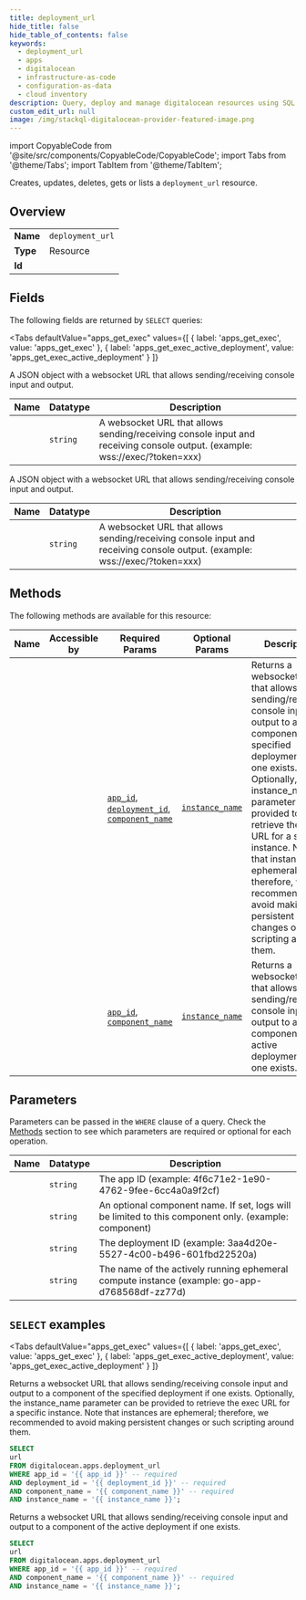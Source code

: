 ```yaml
--- 
title: deployment_url
hide_title: false
hide_table_of_contents: false
keywords:
  - deployment_url
  - apps
  - digitalocean
  - infrastructure-as-code
  - configuration-as-data
  - cloud inventory
description: Query, deploy and manage digitalocean resources using SQL
custom_edit_url: null
image: /img/stackql-digitalocean-provider-featured-image.png
---
```


import CopyableCode from '@site/src/components/CopyableCode/CopyableCode';
import Tabs from '@theme/Tabs';
import TabItem from '@theme/TabItem';

Creates, updates, deletes, gets or lists a <code>deployment_url</code> resource.

## Overview
<table><tbody>
<tr><td><b>Name</b></td><td><code>deployment_url</code></td></tr>
<tr><td><b>Type</b></td><td>Resource</td></tr>
<tr><td><b>Id</b></td><td><CopyableCode code="digitalocean.apps.deployment_url" /></td></tr>
</tbody></table>

## Fields

The following fields are returned by `SELECT` queries:

<Tabs
    defaultValue="apps_get_exec"
    values={[
        { label: 'apps_get_exec', value: 'apps_get_exec' },
        { label: 'apps_get_exec_active_deployment', value: 'apps_get_exec_active_deployment' }
    ]}
>
<TabItem value="apps_get_exec">

A JSON object with a websocket URL that allows sending/receiving console input and output.

<table>
<thead>
    <tr>
    <th>Name</th>
    <th>Datatype</th>
    <th>Description</th>
    </tr>
</thead>
<tbody>
<tr>
    <td><CopyableCode code="url" /></td>
    <td><code>string</code></td>
    <td>A websocket URL that allows sending/receiving console input and receiving console output. (example: wss://exec/?token=xxx)</td>
</tr>
</tbody>
</table>
</TabItem>
<TabItem value="apps_get_exec_active_deployment">

A JSON object with a websocket URL that allows sending/receiving console input and output.

<table>
<thead>
    <tr>
    <th>Name</th>
    <th>Datatype</th>
    <th>Description</th>
    </tr>
</thead>
<tbody>
<tr>
    <td><CopyableCode code="url" /></td>
    <td><code>string</code></td>
    <td>A websocket URL that allows sending/receiving console input and receiving console output. (example: wss://exec/?token=xxx)</td>
</tr>
</tbody>
</table>
</TabItem>
</Tabs>

## Methods

The following methods are available for this resource:

<table>
<thead>
    <tr>
    <th>Name</th>
    <th>Accessible by</th>
    <th>Required Params</th>
    <th>Optional Params</th>
    <th>Description</th>
    </tr>
</thead>
<tbody>
<tr>
    <td><a href="#apps_get_exec"><CopyableCode code="apps_get_exec" /></a></td>
    <td><CopyableCode code="select" /></td>
    <td><a href="#parameter-app_id"><code>app_id</code></a>, <a href="#parameter-deployment_id"><code>deployment_id</code></a>, <a href="#parameter-component_name"><code>component_name</code></a></td>
    <td><a href="#parameter-instance_name"><code>instance_name</code></a></td>
    <td>Returns a websocket URL that allows sending/receiving console input and output to a component of the specified deployment if one exists. Optionally, the instance_name parameter can be provided to retrieve the exec URL for a specific instance. Note that instances are ephemeral; therefore, we recommended to avoid making persistent changes or such scripting around them.</td>
</tr>
<tr>
    <td><a href="#apps_get_exec_active_deployment"><CopyableCode code="apps_get_exec_active_deployment" /></a></td>
    <td><CopyableCode code="select" /></td>
    <td><a href="#parameter-app_id"><code>app_id</code></a>, <a href="#parameter-component_name"><code>component_name</code></a></td>
    <td><a href="#parameter-instance_name"><code>instance_name</code></a></td>
    <td>Returns a websocket URL that allows sending/receiving console input and output to a component of the active deployment if one exists.</td>
</tr>
</tbody>
</table>

## Parameters

Parameters can be passed in the `WHERE` clause of a query. Check the [Methods](#methods) section to see which parameters are required or optional for each operation.

<table>
<thead>
    <tr>
    <th>Name</th>
    <th>Datatype</th>
    <th>Description</th>
    </tr>
</thead>
<tbody>
<tr id="parameter-app_id">
    <td><CopyableCode code="app_id" /></td>
    <td><code>string</code></td>
    <td>The app ID (example: 4f6c71e2-1e90-4762-9fee-6cc4a0a9f2cf)</td>
</tr>
<tr id="parameter-component_name">
    <td><CopyableCode code="component_name" /></td>
    <td><code>string</code></td>
    <td>An optional component name. If set, logs will be limited to this component only. (example: component)</td>
</tr>
<tr id="parameter-deployment_id">
    <td><CopyableCode code="deployment_id" /></td>
    <td><code>string</code></td>
    <td>The deployment ID (example: 3aa4d20e-5527-4c00-b496-601fbd22520a)</td>
</tr>
<tr id="parameter-instance_name">
    <td><CopyableCode code="instance_name" /></td>
    <td><code>string</code></td>
    <td>The name of the actively running ephemeral compute instance (example: go-app-d768568df-zz77d)</td>
</tr>
</tbody>
</table>

## `SELECT` examples

<Tabs
    defaultValue="apps_get_exec"
    values={[
        { label: 'apps_get_exec', value: 'apps_get_exec' },
        { label: 'apps_get_exec_active_deployment', value: 'apps_get_exec_active_deployment' }
    ]}
>
<TabItem value="apps_get_exec">

Returns a websocket URL that allows sending/receiving console input and output to a component of the specified deployment if one exists. Optionally, the instance_name parameter can be provided to retrieve the exec URL for a specific instance. Note that instances are ephemeral; therefore, we recommended to avoid making persistent changes or such scripting around them.

```sql
SELECT
url
FROM digitalocean.apps.deployment_url
WHERE app_id = '{{ app_id }}' -- required
AND deployment_id = '{{ deployment_id }}' -- required
AND component_name = '{{ component_name }}' -- required
AND instance_name = '{{ instance_name }}';
```
</TabItem>
<TabItem value="apps_get_exec_active_deployment">

Returns a websocket URL that allows sending/receiving console input and output to a component of the active deployment if one exists.

```sql
SELECT
url
FROM digitalocean.apps.deployment_url
WHERE app_id = '{{ app_id }}' -- required
AND component_name = '{{ component_name }}' -- required
AND instance_name = '{{ instance_name }}';
```
</TabItem>
</Tabs>
